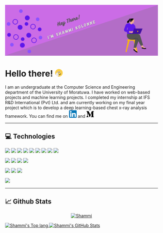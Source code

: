 ![Header](https://github.com/ShammiL/ShammiL/blob/main/images/git_header.png "Header")



# Hello there! <img src="https://github.com/ShammiL/ShammiL/blob/main/images/wave_1.gif" width="25px">

I am an undergraduate at the Computer Science and Engineering department of the University of Moratuwa. I have worked on web-based projects and machine learning projects. I completed my internship at IFS R&D International (Pvt) Ltd. and am currently working on my final year project which is to develop a deep learning-based chest x-ray analysis framework. You can find me on [![LinkedIn][1.3]][1] and [![Medium][1.4]][2]

---

## 💻 Technologies

![](https://img.shields.io/badge/Code-Java-informational?style=plastic&logo=java&logoColor=white&color=69228c)
![](https://img.shields.io/badge/Code-JavaScript-informational?style=plastic&logo=javascript&logoColor=white&color=69228c)
![](https://img.shields.io/badge/Code-Python-informational?style=plastic&logo=python&logoColor=white&color=69228c)
![](https://img.shields.io/badge/Code-Node.js-informational?style=plastic&logo=nodedotjs&logoColor=white&color=69228c)
![](https://img.shields.io/badge/Code-PHP-informational?style=plastic&logo=php&logoColor=white&color=69228c)
![](https://img.shields.io/badge/Code-Spring_Boot-informational?style=plastic&logo=springboot&logoColor=white&color=69228c)
![](https://img.shields.io/badge/DB-MySQL-informational?style=plastic&logo=mysql&logoColor=white&color=69228c)
![](https://img.shields.io/badge/DB-PostgreSQL-informational?style=plastic&logo=postgresql&logoColor=white&color=69228c)
![](https://img.shields.io/badge/DB-MongoDB-informational?style=plastic&logo=mongodb&logoColor=white&color=69228c)

![](https://img.shields.io/badge/IDE-VS_Code-informational?style=plastic&logo=visualstudiocode&logoColor=white&color=69228c)
![](https://img.shields.io/badge/IDE-IntelliJ_IDEA-informational?style=plastic&logo=intellijidea&logoColor=white&color=69228c)
![](https://img.shields.io/badge/IDE-WebStorm-informational?style=plastic&logo=webstorm&logoColor=white&color=69228c)
![](https://img.shields.io/badge/IDE-PyCharm-informational?style=plastic&logo=pycharm&logoColor=white&color=69228c)

![](https://img.shields.io/badge/Cloud-Google_Cloud-informational?style=plastic&logo=googlecloud&logoColor=white&color=69228c)
![](https://img.shields.io/badge/Cloud-Microsoft_Azure-informational?style=plastic&logo=microsoftazure&logoColor=white&color=69228c)
![](https://img.shields.io/badge/Cloud-Amazon_AWS-informational?style=plastic&logo=amazonaws&logoColor=white&color=69228c)

![](https://img.shields.io/badge/Cloud-PowerShell-informational?style=plastic&logo=powershell&logoColor=white&color=69228c)



---

## 📈 Github Stats

<p align="center">
  <a href="https://github.com/ShammiL">
   <img src="https://github-profile-trophy.vercel.app/?username=ShammiL&theme=oldie&row=1&column=6&margin-w=15" alt="Shammi">
  </a>
  </p>
  
<a href="https://github.com/ShammiL">
  <img align="center" src="https://github-readme-stats.vercel.app/api/top-langs/?username=ShammiL&layout=compact&hide=html,php,dart&include_all_commits=true&count_private=true&theme=ocean_dark&langs_count=5" alt="Shammi's Top lang" />
 
</a>


<a href="https://github.com/ShammiL">
  <img align="center" src="https://github-readme-stats.vercel.app/api?username=ShammiL&show_icons=true&count_private=true&include_all_commits=true&theme=ocean_dark" alt="Shammi's GitHub Stats" />
 
</a>


<!-- image links -->
[1.1]: https://github.com/ShammiL/ShammiL/blob/main/images/git_header.png
[1.2]: https://github.com/ShammiL/ShammiL/blob/main/images/wave_1.gif
[1.3]: https://github.com/ShammiL/ShammiL/blob/main/images/linkedin_icon.png
[1.4]: https://github.com/ShammiL/ShammiL/blob/main/images/medium_icon.png


<!-- links -->
[1]: https://www.linkedin.com/in/shammikolonne/
[2]: https://shammi0107.medium.com/about



<!--
**ShammiL/ShammiL** is a ✨ _special_ ✨ repository because its `README.md` (this file) appears on your GitHub profile.

Here are some ideas to get you started:

- 🔭 I’m currently working on ...
- 🌱 I’m currently learning ...
- 👯 I’m looking to collaborate on ...
- 🤔 I’m looking for help with ...
- 💬 Ask me about ...
- 📫 How to reach me: ...
- 😄 Pronouns: ...
- ⚡ Fun fact: ...
-->
